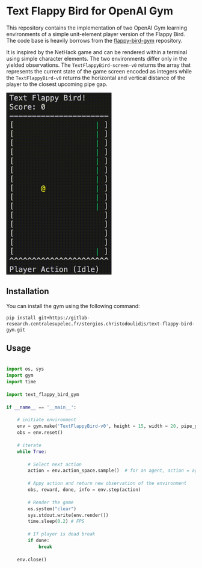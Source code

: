 # Text Flappy Bird for OpenAI Gym

This repository contains the implementation of two OpenAI Gym learning environments of a simple unit-element player version of the Flappy Bird. The code base is heavily borrows from the [flappy-bird-gym](https://github.com/Talendar/flappy-bird-gym) repository.

It is inspired by the NetHack game and can be rendered within a terminal using simple character elements. The two environments differ only in the yielded observations. The `TextFlappyBird-screen-v0` returns the array that represents the current state of the game screen encoded as integers while the `TextFlappyBird-v0` returns the horizontal and vertical distance of the player to the closest upcoming pipe gap.

![img](imgs/TFB_agent.gif)

## Installation

You can install the gym using the following command:

```
pip install git+https://gitlab-research.centralesupelec.fr/stergios.christodoulidis/text-flappy-bird-gym.git
```

## Usage

```python

import os, sys
import gym
import time

import text_flappy_bird_gym

if __name__ == '__main__':

    # initiate environment
    env = gym.make('TextFlappyBird-v0', height = 15, width = 20, pipe_gap = 4)
    obs = env.reset()

    # iterate
    while True:

        # Select next action
        action = env.action_space.sample()  # for an agent, action = agent.policy(observation)

        # Appy action and return new observation of the environment
        obs, reward, done, info = env.step(action)

        # Render the game
        os.system("clear")
        sys.stdout.write(env.render())
        time.sleep(0.2) # FPS

        # If player is dead break
        if done:
            break

    env.close()
```

